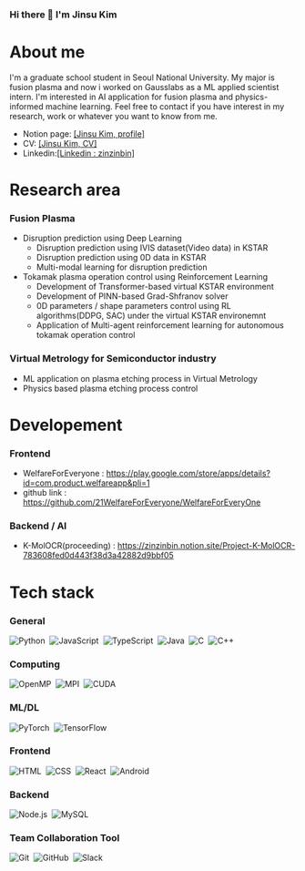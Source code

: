 ### Hi there 👋 I'm Jinsu Kim

About me
===
I'm a graduate school student in Seoul National University. My major is fusion plasma and now i worked on Gausslabs as a ML applied scientist intern.
I'm interested in AI application for fusion plasma and physics-informed machine learning.
Feel free to contact if you have interest in my research, work or whatever you want to know from me. 

- Notion page: <a href = "https://zinzinbin.notion.site/My-profile-7032f684f72c4d32bec1e79940cdc46a">[Jinsu Kim, profile]</a>
- CV: <a href = "https://docs.google.com/document/d/1BhAfJKpb1Ju4BZXJmjm0gbaRkU5XDH87/edit?usp=sharing&ouid=103232822913929091897&rtpof=true&sd=true">[Jinsu Kim, CV]</a>
- Linkedin:<a href = "https://www.linkedin.com/in/zinzinbin/">[Linkedin : zinzinbin]</a>

Research area
===
### Fusion Plasma
- Disruption prediction using Deep Learning
  - Disruption prediction using IVIS dataset(Video data) in KSTAR
  - Disruption prediction using 0D data in KSTAR
  - Multi-modal learning for disruption prediction
- Tokamak plasma operation control using Reinforcement Learning
  - Development of Transformer-based virtual KSTAR environment
  - Development of PINN-based Grad-Shfranov solver
  - 0D parameters / shape parameters control using RL algorithms(DDPG, SAC) under the virtual KSTAR environemnt
  - Application of Multi-agent reinforcement learning for autonomous tokamak operation control

### Virtual Metrology for Semiconductor industry
- ML application on plasma etching process in Virtual Metrology
- Physics based plasma etching process control

Developement
===
### Frontend
- WelfareForEveryone : https://play.google.com/store/apps/details?id=com.product.welfareapp&pli=1
- github link : https://github.com/21WelfareForEveryone/WelfareForEveryOne

### Backend / AI
- K-MolOCR(proceeding) : https://zinzinbin.notion.site/Project-K-MolOCR-783608fed0d443f38d3a42882d9bbf05

Tech stack
===
### General
![Python](https://img.shields.io/badge/-Python-05122A?style=flat&logo=python)&nbsp;
![JavaScript](https://img.shields.io/badge/-JavaScript-05122A?style=flat&logo=javascript)&nbsp;
![TypeScript](https://img.shields.io/badge/-TypeScript-05130A?style=flat&logo=typescript)&nbsp;
![Java](https://img.shields.io/badge/-Java-05122A?style=flat&logo=Java&logoColor=FFA518)&nbsp;
![C](https://img.shields.io/badge/-C-05122A?style=flat&logo=C&logoColor=A8B9CC)&nbsp;
![C++](https://img.shields.io/badge/-C++-05122A?style=flat&logo=C%2B%2B&logoColor=00599C)&nbsp;

### Computing
![OpenMP](https://img.shields.io/badge/-OpenMP-05122A?style=flat&logo=openmp%2B%2B&logoColor=00599C)&nbsp;
![MPI](https://img.shields.io/badge/-MPI-05122A?style=flat&logo=mpi%2B%2B&logoColor=00599C)&nbsp;
![CUDA](https://img.shields.io/badge/-CUDA-05122A?style=flat&logo=cuda%2B%2B&logoColor=00599C)&nbsp;

### ML/DL
![PyTorch](https://img.shields.io/badge/PyTorch-%23EE4C2C.svg?style=flat&logo=PyTorch&logoColor=white)&nbsp;
![TensorFlow](https://img.shields.io/badge/TensorFlow-%23FF6F00.svg?style=flat&logo=TensorFlow&logoColor=white)&nbsp;

### Frontend
![HTML](https://img.shields.io/badge/-HTML-05122A?style=flat&logo=HTML5)&nbsp;
![CSS](https://img.shields.io/badge/-CSS-05122A?style=flat&logo=CSS3&logoColor=1572B6)&nbsp;
![React](https://img.shields.io/badge/-React-05122A?style=flat&logo=react)&nbsp;
![Android](https://img.shields.io/badge/-Android-05122A?style=flat&logo=Android)&nbsp;

### Backend
![Node.js](https://img.shields.io/badge/-Node.js-05122A?style=flat&logo=node.js)&nbsp;
![MySQL](https://img.shields.io/badge/mysql-%2300f.svg?style=flat&logo=mysql&logoColor=white)&nbsp;

### Team Collaboration Tool
![Git](https://img.shields.io/badge/-Git-05122A?style=flat&logo=git)&nbsp;
![GitHub](https://img.shields.io/badge/-GitHub-05122A?style=flat&logo=github)&nbsp;
![Slack](https://img.shields.io/badge/Slack-4A154B?style=flat&logo=slack&logoColor=white)&nbsp;

<!--
**ZINZINBIN/ZINZINBIN** is a ✨ _special_ ✨ repository because its `README.md` (this file) appears on your GitHub profile.

Here are some ideas to get you started:

- 🔭 I’m currently working on ...
- 🌱 I’m currently learning ...
- 👯 I’m looking to collaborate on ...
- 🤔 I’m looking for help with ...
- 💬 Ask me about ...
- 📫 How to reach me: ...
- 😄 Pronouns: ...
- ⚡ Fun fact: ...
-->
